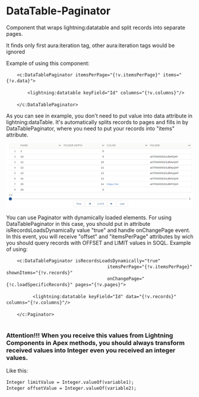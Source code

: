 # DataTable-Paginator
  Component that wraps lightning:datatable and split records into separate pages.

  It finds only first aura:iteration tag, other aura:iteration tags would be ignored

  Example of using this component:

```
    <c:DataTablePaginator itemsPerPage="{!v.itemsPerPage}" items="{!v.data}">

        <lightning:datatable keyField="Id" columns="{!v.columns}"/>
                                     
    </c:DataTablePaginator>
```    
  As you can see in example, you don't need to put value into data attribute in lightning:dataTable. It's automatically splits records to pages and fills in by DataTablePaginator, where you need to put your records into "items" attribute.

[![DataTablePaginator](https://github.com/leshchukandrej/DataTable-Paginator/blob/master/DataTablePaginator.png)](https://github.com/leshchukandrej/DataTable-Paginator/blob/master/DataTablePaginator.png)

  You can use Paginator with dynamically loaded elements. For using DataTablePaginator in this case, you should put in attribute isRecordsLoadsDynamically value "true" and handle onChangePage event. In this event, you will receive "offset" and "itemsPerPage" attributes by wich you should query records with OFFSET and LIMIT values in SOQL. 
  Example of using:

```
    <c:DataTablePaginator isRecordsLoadsDynamically="true" 
                                      itemsPerPage="{!v.itemsPerPage}" shownItems="{!v.records}" 
                                      onChangePage="{!c.loadSpecificRecords}" pages="{!v.pages}">

          <lightning:datatable keyField="Id" data="{!v.records}" columns="{!v.columns}"/>
          
    </c:Paginator>
    
```
###  Attention!!! When you receive this values from Lightning Components in Apex methods, you should always transform received values into Integer even you received an integer values. 
  Like this: 
  
  ```
  Integer limitValue = Integer.valueOf(variable1);
  Integer offsetValue = Integer.valueOf(variable2);
  ```
